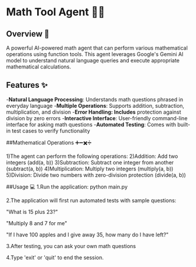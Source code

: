 # Math Tool Agent 🤖🧮


## Overview 📝
A powerful AI-powered math agent that can perform various mathematical operations using function tools. This agent leverages Google's Gemini AI model to understand natural language queries and execute appropriate mathematical calculations.


## Features ✨

-**Natural Language Processing**: Understands math questions phrased in everyday language
-**Multiple Operations**: Supports addition, subtraction, multiplication, and division
-**Error Handling: Includes** protection against division by zero errors
-**Interactive Interface**: User-friendly command-line interface for asking math questions
-**Automated Testing**: Comes with built-in test cases to verify functionality


##Mathematical Operations ➕➖✖️➗

1)The agent can perform the following operations:
2)Addition: Add two integers (add(a, b))
3)Subtraction: Subtract one integer from another (subtract(a, b))
4)Multiplication: Multiply two integers (multiply(a, b))
5)Division: Divide two numbers with zero-division protection (divide(a, b))

##Usage 💻
1.Run the application:
python main.py

2.The application will first run automated tests with sample questions:

"What is 15 plus 23?"

"Multiply 8 and 7 for me"

"If I have 100 apples and I give away 35, how many do I have left?"

3.After testing, you can ask your own math questions

4.Type 'exit' or 'quit' to end the session.
